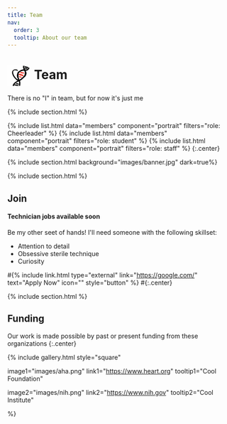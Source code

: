```yaml
---
title: Team
nav:
  order: 3
  tooltip: About our team
---
```


# <img src="heart_icon.png" alt="Research" style="width: 50px; height: 45px; margin-right: 10px; vertical-align: middle;">Team


There is no "I" in team, but for now it's just me

{% include section.html %}

{%
  include list.html
  data="members"
  component="portrait"
  filters="role: Cheerleader"
%}
{%
  include list.html
  data="members"
  component="portrait"
  filters="role: student"
%}
{%
  include list.html
  data="members"
  component="portrait"
  filters="role: staff"
%}
{:.center}

{% include section.html background="images/banner.jpg" dark=true%}


{% include section.html %}

## Join

#### Technician jobs available soon

Be my other seet of hands! I'll need someone with the following skillset:

- Attention to detail
- Obsessive sterile technique
- Curiosity

#{% include link.html type="external" link="https://google.com/" text="Apply Now" icon="" style="button" %}
#{:.center}

{% include section.html %}

## Funding

Our work is made possible by past or present funding from these organizations
{:.center}

{%
  include gallery.html
  style="square"

  image1="images/aha.png"
  link1="https://www.heart.org"
  tooltip1="Cool Foundation"

  image2="images/nih.png"
  link2="https://www.nih.gov"
  tooltip2="Cool Institute"

%}
